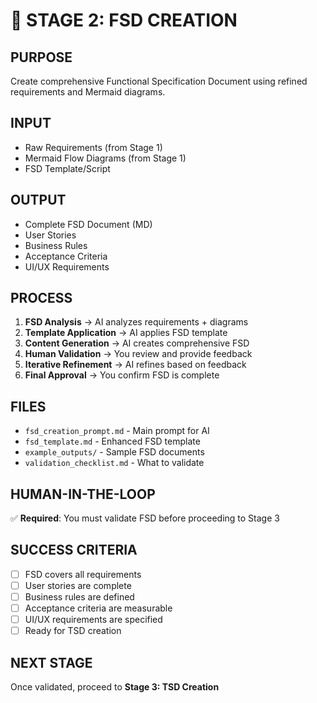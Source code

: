 # 🎯 STAGE 2: FSD CREATION

## **PURPOSE**
Create comprehensive Functional Specification Document using refined requirements and Mermaid diagrams.

## **INPUT**
- Raw Requirements (from Stage 1)
- Mermaid Flow Diagrams (from Stage 1)
- FSD Template/Script

## **OUTPUT**
- Complete FSD Document (MD)
- User Stories
- Business Rules
- Acceptance Criteria
- UI/UX Requirements

## **PROCESS**
1. **FSD Analysis** → AI analyzes requirements + diagrams
2. **Template Application** → AI applies FSD template
3. **Content Generation** → AI creates comprehensive FSD
4. **Human Validation** → You review and provide feedback
5. **Iterative Refinement** → AI refines based on feedback
6. **Final Approval** → You confirm FSD is complete

## **FILES**
- `fsd_creation_prompt.md` - Main prompt for AI
- `fsd_template.md` - Enhanced FSD template
- `example_outputs/` - Sample FSD documents
- `validation_checklist.md` - What to validate

## **HUMAN-IN-THE-LOOP**
✅ **Required**: You must validate FSD before proceeding to Stage 3

## **SUCCESS CRITERIA**
- [ ] FSD covers all requirements
- [ ] User stories are complete
- [ ] Business rules are defined
- [ ] Acceptance criteria are measurable
- [ ] UI/UX requirements are specified
- [ ] Ready for TSD creation

## **NEXT STAGE**
Once validated, proceed to **Stage 3: TSD Creation**
